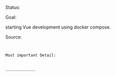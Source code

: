 
Status:




Goal:

starting Vue development using docker compose.


Source:




~~~~~~~~~~~~~~~~~~~~~~~~~~~~~~~~~~~~~~~~~~~~~~~~~~


Most important Detail:


_____________


